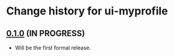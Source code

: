 # Change history for ui-myprofile

## [0.1.0](https://github.com/folio-org/ui-myprofile/tree/v0.1.0) (IN PROGRESS)

* Will be the first formal release.
